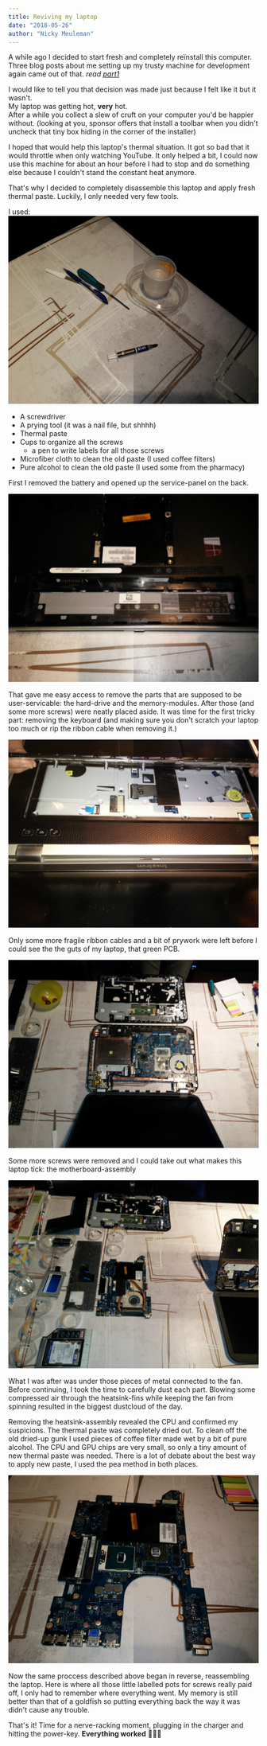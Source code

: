 ```yaml
---
title: Reviving my laptop
date: "2018-05-26"
author: "Nicky Meuleman"
---
```


A while ago I decided to start fresh and completely reïnstall this computer.
Three blog posts about me setting up my trusty machine for development again came out of that. _read [part1](/blog/fresh-development-environment-part-1/)_

I would like to tell you that decision was made just because I felt like it but it wasn't.  
My laptop was getting hot, **very** hot.  
After a while you collect a slew of cruft on your computer you'd be happier without. (looking at you, sponsor offers that install a toolbar when you didn't uncheck that tiny box hiding in the corner of the installer)

I hoped that would help this laptop's thermal situation. It got so bad that it would throttle when only watching YouTube.
It only helped a bit, I could now use this machine for about an hour before I had to stop and do something else because I couldn't stand the constant heat anymore.

That's why I decided to completely disassemble this laptop and apply fresh thermal paste.
Luckily, I only needed very few tools.

I used:
![the tools](./tools.jpg)

* A screwdriver
* A prying tool (it was a nail file, but shhhh)
* Thermal paste
* Cups to organize all the screws
  * a pen to write labels for all those screws
* Microfiber cloth to clean the old paste (I used coffee filters)
* Pure alcohol to clean the old paste (I used some from the pharmacy)

First I removed the battery and opened up the service-panel on the back.

![SSD gone](./ssd-gone.jpg)

That gave me easy access to remove the parts that are supposed to be user-servicable: the hard-drive and the memory-modules.
After those (and some more screws) were neatly placed aside. It was time for the first tricky part: removing the keyboard (and making sure you don't scratch your laptop too much or rip the ribbon cable when removing it.)

![removing the keyboard](./keyboard.jpg)

Only some more fragile ribbon cables and a bit of prywork were left before I could see the the guts of my laptop, that green PCB.

![palmrest-off](./palmrest-off.jpg)

Some more screws were removed and I could take out what makes this laptop tick: the motherboard-assembly

![motherboard out](./motherboard-out.jpg)

What I was after was under those pieces of metal connected to the fan.
Before continuing, I took the time to carefully dust each part. Blowing some compressed air through the heatsink-fins while keeping the fan from spinning resulted in the biggest dustcloud of the day.

Removing the heatsink-assembly revealed the CPU and confirmed my suspicions. The thermal paste was completely dried out.
To clean off the old dried-up gunk I used pieces of coffee filter made wet by a bit of pure alcohol.
The CPU and GPU chips are very small, so only a tiny amount of new thermal paste was needed.
There is a lot of debate about the best way to apply new paste, I used the pea method in both places.

![bare chips](./bare-chips.jpg)

Now the same proccess described above began in reverse, reassembling the laptop.
Here is where all those little labelled pots for screws really paid off, I only had to remember where everything went.
My memory is still better than that of a goldfish so putting everything back the way it was didn't cause any trouble.

That's it! Time for a nerve-racking moment, plugging in the charger and hitting the power-key.
**Everything worked** 🎉🎉🎉
